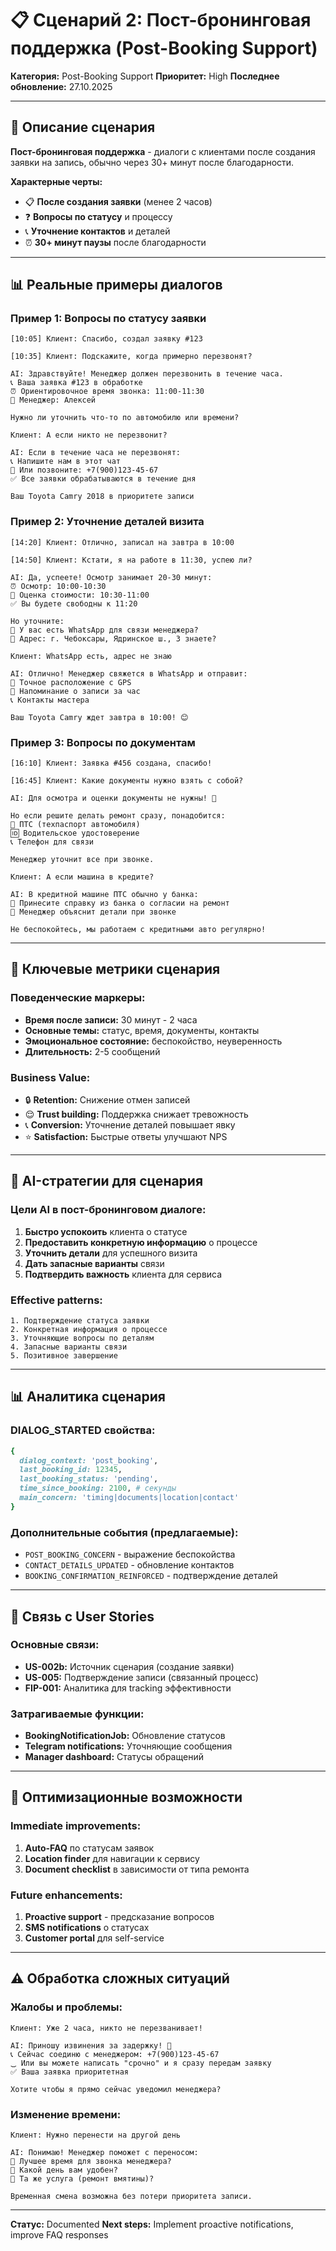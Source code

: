 # 📋 Сценарий 2: Пост-бронинговая поддержка (Post-Booking Support)

**Категория:** Post-Booking Support
**Приоритет:** High
**Последнее обновление:** 27.10.2025

---

## 🎯 Описание сценария

**Пост-бронинговая поддержка** - диалоги с клиентами после создания заявки на запись, обычно через 30+ минут после благодарности.

**Характерные черты:**
- 📋 **После создания заявки** (менее 2 часов)
- ❓ **Вопросы по статусу** и процессу
- 📞 **Уточнение контактов** и деталей
- ⏰ **30+ минут паузы** после благодарности

---

## 📊 Реальные примеры диалогов

### **Пример 1: Вопросы по статусу заявки**
```
[10:05] Клиент: Спасибо, создал заявку #123

[10:35] Клиент: Подскажите, когда примерно перезвонят?

AI: Здравствуйте! Менеджер должен перезвонить в течение часа.
📞 Ваша заявка #123 в обработке
⏰ Ориентировочное время звонка: 11:00-11:30
👤 Менеджер: Алексей

Нужно ли уточнить что-то по автомобилю или времени?

Клиент: А если никто не перезвонит?

AI: Если в течение часа не перезвонят:
📞 Напишите нам в этот чат
📝 Или позвоните: +7(900)123-45-67
✅ Все заявки обрабатываются в течение дня

Ваш Toyota Camry 2018 в приоритете записи
```

### **Пример 2: Уточнение деталей визита**
```
[14:20] Клиент: Отлично, записал на завтра в 10:00

[14:50] Клиент: Кстати, я на работе в 11:30, успею ли?

AI: Да, успеете! Осмотр занимает 20-30 минут:
⏰ Осмотр: 10:00-10:30
🚗 Оценка стоимости: 10:30-11:00
✅ Вы будете свободны к 11:20

Но уточните:
📠 У вас есть WhatsApp для связи менеджера?
📍 Адрес: г. Чебоксары, Ядринское ш., 3 знаете?

Клиент: WhatsApp есть, адрес не знаю

AI: Отлично! Менеджер свяжется в WhatsApp и отправит:
📍 Точное расположение с GPS
📝 Напоминание о записи за час
📞 Контакты мастера

Ваш Toyota Camry ждет завтра в 10:00! 😊
```

### **Пример 3: Вопросы по документам**
```
[16:10] Клиент: Заявка #456 создана, спасибо!

[16:45] Клиент: Какие документы нужно взять с собой?

AI: Для осмотра и оценки документы не нужны! 📝

Но если решите делать ремонт сразу, понадобится:
📄 ПТС (техпаспорт автомобиля)
🆔 Водительское удостоверение
📞 Телефон для связи

Менеджер уточнит все при звонке.

Клиент: А если машина в кредите?

AI: В кредитной машине ПТС обычно у банка:
🏦 Принесите справку из банка о согласии на ремонт
📝 Менеджер объяснит детали при звонке

Не беспокойтесь, мы работаем с кредитными авто регулярно!
```

---

## 🎯 Ключевые метрики сценария

### **Поведенческие маркеры:**
- **Время после записи:** 30 минут - 2 часа
- **Основные темы:** статус, время, документы, контакты
- **Эмоциональное состояние:** беспокойство, неуверенность
- **Длительность:** 2-5 сообщений

### **Business Value:**
- 🔒 **Retention:** Снижение отмен записей
- 😌 **Trust building:** Поддержка снижает тревожность
- 📞 **Conversion:** Уточнение деталей повышает явку
- ⭐ **Satisfaction:** Быстрые ответы улучшают NPS

---

## 🎨 AI-стратегии для сценария

### **Цели AI в пост-бронинговом диалоге:**
1. **Быстро успокоить** клиента о статусе
2. **Предоставить конкретную информацию** о процессе
3. **Уточнить детали** для успешного визита
4. **Дать запасные варианты** связи
5. **Подтвердить важность** клиента для сервиса

### **Effective patterns:**
```
1. Подтверждение статуса заявки
2. Конкретная информация о процессе
3. Уточняющие вопросы по деталям
4. Запасные варианты связи
5. Позитивное завершение
```

---

## 📊 Аналитика сценария

### **DIALOG_STARTED свойства:**
```ruby
{
  dialog_context: 'post_booking',
  last_booking_id: 12345,
  last_booking_status: 'pending',
  time_since_booking: 2100, # секунды
  main_concern: 'timing|documents|location|contact'
}
```

### **Дополнительные события (предлагаемые):**
- `POST_BOOKING_CONCERN` - выражение беспокойства
- `CONTACT_DETAILS_UPDATED` - обновление контактов
- `BOOKING_CONFIRMATION_REINFORCED` - подтверждение деталей

---

## 🔄 Связь с User Stories

### **Основные связи:**
- **US-002b:** Источник сценария (создание заявки)
- **US-005:** Подтверждение записи (связанный процесс)
- **FIP-001:** Аналитика для tracking эффективности

### **Затрагиваемые функции:**
- **BookingNotificationJob:** Обновление статусов
- **Telegram notifications:** Уточняющие сообщения
- **Manager dashboard:** Статусы обращений

---

## 🎯 Оптимизационные возможности

### **Immediate improvements:**
1. **Auto-FAQ** по статусам заявок
2. **Location finder** для навигации к сервису
3. **Document checklist** в зависимости от типа ремонта

### **Future enhancements:**
1. **Proactive support** - предсказание вопросов
2. **SMS notifications** о статусах
3. **Customer portal** для self-service

---

## ⚠️ Обработка сложных ситуаций

### **Жалобы и проблемы:**
```
Клиент: Уже 2 часа, никто не перезванивает!

AI: Приношу извинения за задержку! 🙏
📞 Сейчас соединю с менеджером: +7(900)123-45-67
⏡ Или вы можете написать "срочно" и я сразу передам заявку
✅ Ваша заявка приоритетная

Хотите чтобы я прямо сейчас уведомил менеджера?
```

### **Изменение времени:**
```
Клиент: Нужно перенести на другой день

AI: Понимаю! Менеджер поможет с переносом:
📝 Лучшее время для звонка менеджера?
📅 Какой день вам удобен?
🚗 Та же услуга (ремонт вмятины)?

Временная смена возможна без потери приоритета записи.
```

---

**Статус:** Documented
**Next steps:** Implement proactive notifications, improve FAQ responses